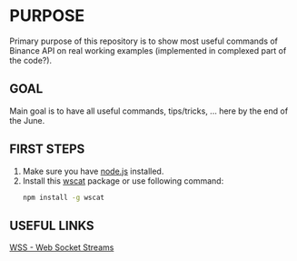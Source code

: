# PURPOSE
Primary purpose of this repository is to show most useful commands of Binance API on real working examples (implemented in complexed part of the code?).

## GOAL
Main goal is to have all useful commands, tips/tricks, ... here by the end of the June.

## FIRST STEPS
1. Make sure you have [node.js](https://nodejs.org/en) installed.
2.  Install this [wscat](https://www.npmjs.com/package/wscat) package or use following command:
    ```bash
    npm install -g wscat 
    ```

## USEFUL LINKS
[WSS - Web Socket Streams](https://github.com/binance/binance-spot-api-docs/blob/master/web-socket-streams.md)